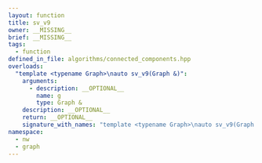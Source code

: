 ```yaml
---
layout: function
title: sv_v9
owner: __MISSING__
brief: __MISSING__
tags:
  - function
defined_in_file: algorithms/connected_components.hpp
overloads:
  "template <typename Graph>\nauto sv_v9(Graph &)":
    arguments:
      - description: __OPTIONAL__
        name: g
        type: Graph &
    description: __OPTIONAL__
    return: __OPTIONAL__
    signature_with_names: "template <typename Graph>\nauto sv_v9(Graph & g)"
namespace:
  - nw
  - graph
---
```

